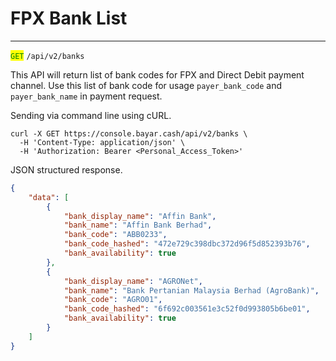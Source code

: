 # FPX Bank List

***

<mark style="color:green;">`GET`</mark> `/api/v2/banks`&#x20;

This API will return list of bank codes for FPX and Direct Debit payment channel. Use this list of bank code for usage `payer_bank_code` and `payer_bank_name` in payment request.

Sending via command line using cURL.



```markup
curl -X GET https://console.bayar.cash/api/v2/banks \
  -H 'Content-Type: application/json' \
  -H 'Authorization: Bearer <Personal_Access_Token>'
```



JSON structured response.



```json
{
    "data": [
        {
            "bank_display_name": "Affin Bank",
            "bank_name": "Affin Bank Berhad",
            "bank_code": "ABB0233",
            "bank_code_hashed": "472e729c398dbc372d96f5d852393b76",
            "bank_availability": true
        },
        {
            "bank_display_name": "AGRONet",
            "bank_name": "Bank Pertanian Malaysia Berhad (AgroBank)",
            "bank_code": "AGRO01",
            "bank_code_hashed": "6f692c003561e3c52f0d993805b6be01",
            "bank_availability": true
        }
    ]
}
```

